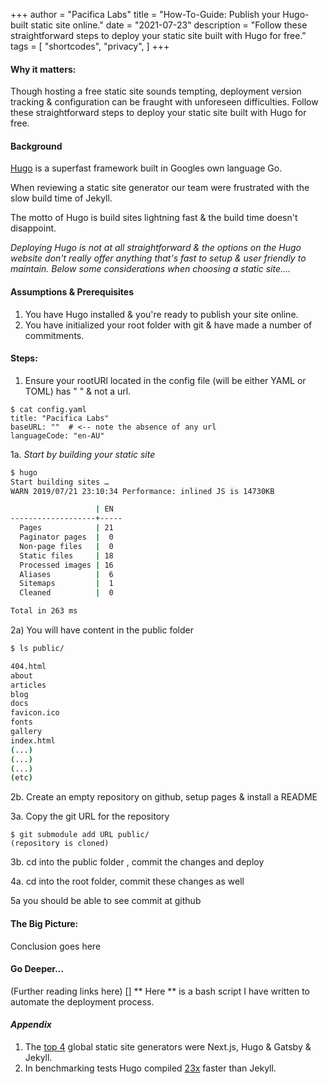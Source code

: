 +++
author = "Pacifica Labs"
title = "How-To-Guide: Publish your Hugo-built static site online."
date = "2021-07-23"
description = "Follow these straightforward steps to deploy your static site built with Hugo for free."
tags = [
    "shortcodes",
    "privacy",
]
+++
#### Why it matters:
Though hosting a free static site sounds tempting, deployment version tracking & configuration can be fraught with unforeseen difficulties. Follow these straightforward steps to deploy your static site built with Hugo for free.

#### Background
[Hugo](www.gohugo.com) is a superfast framework built in Googles own language Go. 

When reviewing a static site generator our team were frustrated with the slow build time of Jekyll. 

The motto of Hugo is build sites lightning fast & the build time doesn't disappoint.

*Deploying Hugo is not at all straightforward & the options on the Hugo website don't really offer anything that's fast to setup & user friendly to maintain. Below some considerations when choosing a static site....*  

#### Assumptions & Prerequisites
1. You have Hugo installed & you're ready to publish your site online.
2. You have initialized your root folder with git & have made a number of commitments.

#### Steps:

1. Ensure your rootURl located in the config file (will be either YAML or TOML) has " " & not a url.
```
$ cat config.yaml
title: "Pacifica Labs"
baseURL: ""  # <-- note the absence of any url
languageCode: "en-AU"
```
   
1a. *Start by building your static site*
  
```bash
$ hugo
Start building sites …
WARN 2019/07/21 23:10:34 Performance: inlined JS is 14730KB

                   | EN
-------------------+-----
  Pages            | 21
  Paginator pages  |  0
  Non-page files   |  0
  Static files     | 18
  Processed images | 16
  Aliases          |  6
  Sitemaps         |  1
  Cleaned          |  0

Total in 263 ms
``` 

 2a) You will have content in the public folder

```sh
$ ls public/

404.html
about
articles
blog
docs
favicon.ico
fonts
gallery
index.html
(...)
(...)
(...)
(etc)

```

2b. Create an empty repository on github, setup pages & install a README

3a. Copy the git URL for the repository

``` 
$ git submodule add URL public/
(repository is cloned)

```
3b. cd into the public folder , commit the changes and deploy

4a. cd into the root folder, commit these changes as well

5a you should be able to see commit at github

#### The Big Picture:

Conclusion goes here

#### Go Deeper... 
(Further reading links here)
[]
** Here ** is a bash script I have written to automate the deployment process.



#### ***Appendix***

1. The [top 4](https://jamstack.org/generators/) global static site generators were Next.js, Hugo & Gatsby & Jekyll. 
2. In benchmarking tests Hugo compiled [23x](https://forestry.io/blog/hugo-vs-jekyll-benchmark/#tl-dr) faster than Jekyll.
